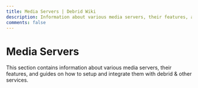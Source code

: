 ```yaml
---
title: Media Servers | Debrid Wiki
description: Information about various media servers, their features, and guides on how to setup and integrate them with debrid & other services.
comments: false
---
```


# Media Servers

This section contains information about various media servers, their features, and guides on how to setup and integrate them with debrid & other services.